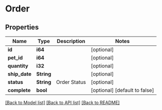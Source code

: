 # Order

## Properties

Name | Type | Description | Notes
------------ | ------------- | ------------- | -------------
**id** | **i64** |  | [optional] 
**pet_id** | **i64** |  | [optional] 
**quantity** | **i32** |  | [optional] 
**ship_date** | **String** |  | [optional] 
**status** | **String** | Order Status | [optional] 
**complete** | **bool** |  | [optional] [default to false]

[[Back to Model list]](../README.md#documentation-for-models) [[Back to API list]](../README.md#documentation-for-api-endpoints) [[Back to README]](../README.md)


